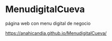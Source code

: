 # MenudigitalCueva


página web con menu digital de negocio 

https://anahicandia.github.io/MenudigitalCueva/
